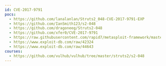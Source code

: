 ```yaml
---
id: CVE-2017-9791
pocs:
  - https://github.com/lanalanlan/Struts2_048-CVE-2017-9791-EXP
  - https://github.com/IanSmith123/s2-048
  - https://github.com/dragoneeg/Struts2-048
  - https://github.com/xfer0/CVE-2017-9791
  - https://raw.githubusercontent.com/rapid7/metasploit-framework/master/modules/exploits/multi/http/struts2_code_exec_showcase.rb
  - https://www.exploit-db.com/raw/42324
  - https://www.exploit-db.com/raw/44643
courses:
  - https://github.com/vulhub/vulhub/tree/master/struts2/s2-048
---
```

